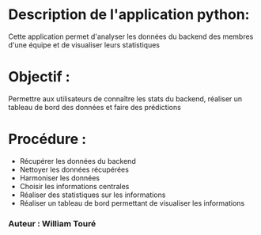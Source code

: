 # Description de l'application python:
Cette application permet d'analyser les données du backend des membres d'une équipe et de visualiser leurs statistiques

# Objectif : 
Permettre aux utilisateurs de connaître les stats du backend, réaliser un tableau de bord des données et faire des prédictions

# Procédure :
- Récupérer les données du backend
- Nettoyer les données récupérées
- Harmoniser les données
- Choisir les informations centrales
- Réaliser des statistiques sur les informations
- Réaliser un tableau de bord permettant de visualiser les informations

### Auteur : William Touré